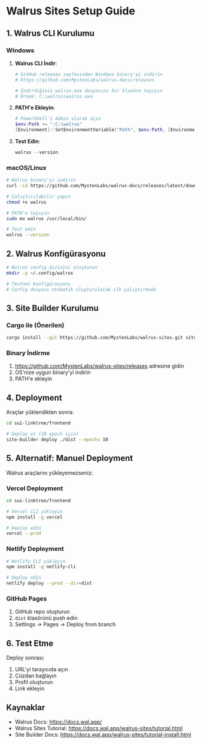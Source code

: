# Walrus Sites Setup Guide

## 1. Walrus CLI Kurulumu

### Windows

1. **Walrus CLI İndir**:
   ```powershell
   # GitHub releases sayfasından Windows binary'yi indirin
   # https://github.com/MystenLabs/walrus-docs/releases
   
   # İndirdiğiniz walrus.exe dosyasını bir klasöre taşıyın
   # Örnek: C:\walrus\walrus.exe
   ```

2. **PATH'e Ekleyin**:
   ```powershell
   # PowerShell'i Admin olarak açın
   $env:Path += ";C:\walrus"
   [Environment]::SetEnvironmentVariable("Path", $env:Path, [EnvironmentVariableTarget]::User)
   ```

3. **Test Edin**:
   ```powershell
   walrus --version
   ```

### macOS/Linux

```bash
# Walrus binary'yi indirin
curl -LO https://github.com/MystenLabs/walrus-docs/releases/latest/download/walrus

# Çalıştırılabilir yapın
chmod +x walrus

# PATH'e taşıyın
sudo mv walrus /usr/local/bin/

# Test edin
walrus --version
```

## 2. Walrus Konfigürasyonu

```bash
# Walrus config dizinini oluşturun
mkdir -p ~/.config/walrus

# Testnet konfigürasyonu
# Config dosyası otomatik oluşturulacak ilk çalıştırmada
```

## 3. Site Builder Kurulumu

### Cargo ile (Önerilen)

```bash
cargo install --git https://github.com/MystenLabs/walrus-sites.git site-builder
```

### Binary İndirme

1. https://github.com/MystenLabs/walrus-sites/releases adresine gidin
2. OS'nize uygun binary'yi indirin
3. PATH'e ekleyin

## 4. Deployment

Araçlar yüklendikten sonra:

```bash
cd sui-linktree/frontend

# Deploy et (10 epoch için)
site-builder deploy ./dist --epochs 10
```

## 5. Alternatif: Manuel Deployment

Walrus araçlarını yükleyemezseniz:

### Vercel Deployment

```bash
cd sui-linktree/frontend

# Vercel CLI yükleyin
npm install -g vercel

# Deploy edin
vercel --prod
```

### Netlify Deployment

```bash
# Netlify CLI yükleyin
npm install -g netlify-cli

# Deploy edin
netlify deploy --prod --dir=dist
```

### GitHub Pages

1. GitHub repo oluşturun
2. `dist` klasörünü push edin
3. Settings → Pages → Deploy from branch

## 6. Test Etme

Deploy sonrası:

1. URL'yi tarayıcıda açın
2. Cüzdan bağlayın
3. Profil oluşturun
4. Link ekleyin

## Kaynaklar

- Walrus Docs: https://docs.wal.app/
- Walrus Sites Tutorial: https://docs.wal.app/walrus-sites/tutorial.html
- Site Builder Docs: https://docs.wal.app/walrus-sites/tutorial-install.html

